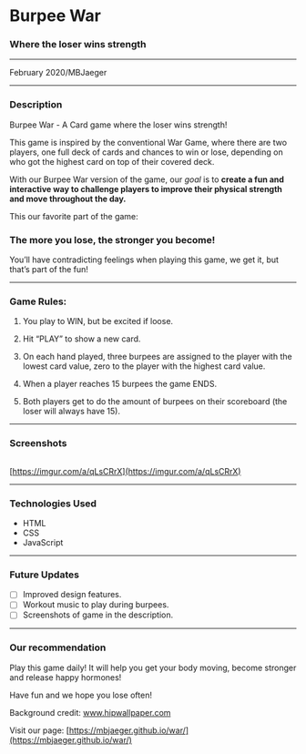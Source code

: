 # Burpee War
### Where the loser wins strength

---

February 2020/MBJaeger

---

### Description

Burpee War - A Card game where the loser wins strength!

This game is inspired by the conventional War Game, where there are two players, one full deck of cards and chances to win or lose, depending on who got the highest card on top of their covered deck.

With our Burpee War version of the game, our *goal* is to **create a fun and interactive way to challenge players to improve their physical strength and move throughout the day.** 

This our favorite part of the game: 

### **The more you lose, the stronger you become!**

You’ll have contradicting feelings when playing this game, we get it, but that’s part of the fun!

---

### Game Rules:

1) You play to WIN, but be excited if loose. 

 2) Hit “PLAY” to show a new card. 

3) On each hand played, three burpees are assigned to the player with the lowest card value, zero to the player with the highest card value. 

4) When a player reaches 15 burpees the game ENDS.

 6) Both players get to do the amount of burpees on their scoreboard (the loser will always have 15).

---

### Screenshots
<img href="https://imgur.com/a/qLsCRrX">

[https://imgur.com/a/qLsCRrX](https://imgur.com/a/qLsCRrX)

---

### Technologies Used

- HTML
- CSS
- JavaScript

---

### Future Updates

- [ ]  Improved design features.
- [ ]  Workout music to play during burpees.
- [ ]  Screenshots of game in the description.

---

### Our recommendation

Play this game daily! It will help you get your body moving, become stronger and release happy hormones!

Have fun and we hope you lose often!

Background credit: www.hipwallpaper.com

Visit our page: [https://mbjaeger.github.io/war/](https://mbjaeger.github.io/war/)